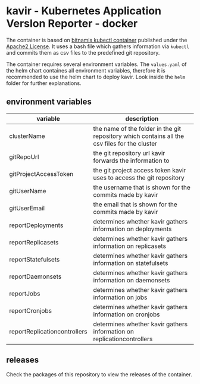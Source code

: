 # kavir - **K**ubernetes **A**pplication **V**ers**I**on **R**eporter - docker

The container is based on [bitnamis kubectl container](https://github.com/bitnami/containers/tree/main/bitnami/kubectl) published under the [Apache2 License](https://www.apache.org/licenses/LICENSE-2.0). It uses a bash file which gathers information via `kubectl` and commits them as csv files to the predefined git repository.

The container requires several environment variables. The `values.yaml` of the helm chart containes all environment variables, therefore it is recommended to use the helm chart to deploy kavir. Look inside the `helm` folder for further explanations.

## environment variables

| variable                     | description                                                                                   |
| ---------------------------- | --------------------------------------------------------------------------------------------- |
| clusterName                  | the name of the folder in the git repository which contains all the csv files for the cluster |
| gitRepoUrl                   | the git repository url kavir forwards the information to                                      |
| gitProjectAccessToken        | the git project access token kavir uses to access the git repository                          |
| gitUserName                  | the username that is shown for the commits made by kavir                                      |
| gitUserEmail                 | the email that is shown for the commits made by kavir                                         |
| reportDeployments            | determines whether kavir gathers information on deployments                                   |
| reportReplicasets            | determines whether kavir gathers information on replicasets                                   |
| reportStatefulsets           | determines whether kavir gathers information on statefulsets                                  |
| reportDaemonsets             | determines whether kavir gathers information on daemonsets                                    |
| reportJobs                   | determines whether kavir gathers information on jobs                                          |
| reportCronjobs               | determines whether kavir gathers information on cronjobs                                      |
| reportReplicationcontrollers | determines whether kavir gathers information on replicationcontrollers                        |

## releases

Check the packages of this repository to view the releases of the container.
